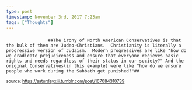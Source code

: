 ```yaml
---
type: post
timestamp: November 3rd, 2017 7:23am
tags: ["Thoughts"]
---
```

####

                    ##The irony of North American Conservatives is that the bulk of them are Judeo-Christians.  Christianity is literally a progressive version of Judaism.  Modern progressives are like "how do we eradicate prejudiceness and ensure that everyone recieves basic rights and needs regardless of their status in our society?" And the original Conservatives(in this example) were like "how do we ensure people who work during the Sabbath get punished?"##
                
                
                
                
                
                
                                
<small>source: https://saturdayxiii.tumblr.com/post/167084310739</small>